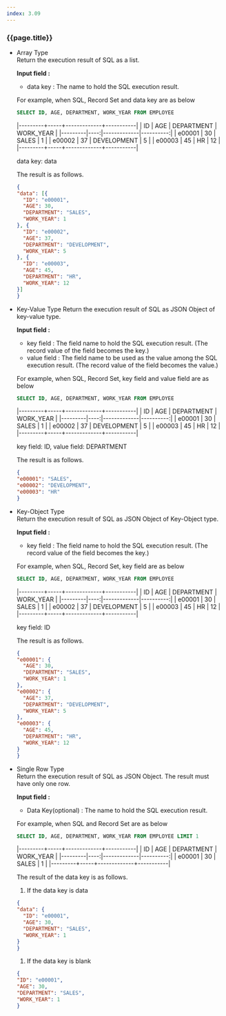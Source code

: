 ```yaml
---
index: 3.09
---
```

### {{page.title}}

- Array Type  
  Return the execution result of SQL as a list.

  **Input field :**  
  - data key : The name to hold the SQL execution result.

  For example, when SQL, Record Set and data key are as below
    ```sql
  SELECT ID, AGE, DEPARTMENT, WORK_YEAR FROM EMPLOYEE
    ```  

    |---------+-----+-------------+-----------|
    | ID      | AGE | DEPARTMENT  | WORK_YEAR |
    |---------|----:|-------------|----------:|
    | e00001  | 30  | SALES       | 1         |
    | e00002  | 37  | DEVELOPMENT | 5         |
    | e00003  | 45  | HR          | 12        |
    |---------+-----+-------------+-----------|

  data key: data  

  The result is as follows.
    ```json
  {
    "data": [{
      "ID": "e00001",
      "AGE": 30,
      "DEPARTMENT": "SALES",
      "WORK_YEAR": 1
    }, {
      "ID": "e00002",
      "AGE": 37,
      "DEPARTMENT": "DEVELOPMENT",
      "WORK_YEAR": 5
    }, {
      "ID": "e00003",
      "AGE": 45,
      "DEPARTMENT": "HR",
      "WORK_YEAR": 12
    }]
  }
    ```
- Key-Value Type
  Return the execution result of SQL as JSON Object of key-value type.

  **Input field :**  
  - key field : The field name to hold the SQL execution result. (The record value of the field becomes the key.)  
  - value field : The field name to be used as the value among the SQL execution result. (The record value of the field becomes the value.)

  For example, when SQL, Record Set, key field and value field are as below

    ```sql
  SELECT ID, AGE, DEPARTMENT, WORK_YEAR FROM EMPLOYEE
    ```

    |---------+-----+-------------+-----------|
    | ID      | AGE | DEPARTMENT  | WORK_YEAR |
    |---------|----:|-------------|----------:|
    | e00001  | 30  | SALES       | 1         |
    | e00002  | 37  | DEVELOPMENT | 5         |
    | e00003  | 45  | HR          | 12        |
    |---------+-----+-------------+-----------|

  key field: ID, value field: DEPARTMENT

  The result is as follows.  
    ```json
  {
    "e00001": "SALES",
    "e00002": "DEVELOPMENT",
    "e00003": "HR"
  }
    ```  

- Key-Object Type  
  Return the execution result of SQL as JSON Object of Key-Object type.

  **Input field :**  
  - key field : The field name to hold the SQL execution result. (The record value of the field becomes the key.)


  For example, when SQL, Record Set, key field are as below

    ```sql
  SELECT ID, AGE, DEPARTMENT, WORK_YEAR FROM EMPLOYEE
    ```

    |---------+-----+-------------+-----------|
    | ID      | AGE | DEPARTMENT  | WORK_YEAR |
    |---------|----:|-------------|----------:|
    | e00001  | 30  | SALES       | 1         |
    | e00002  | 37  | DEVELOPMENT | 5         |
    | e00003  | 45  | HR          | 12        |
    |---------+-----+-------------+-----------|


  key field: ID  

  The result is as follows.
    ```json
  {
    "e00001": {
      "AGE": 30,
      "DEPARTMENT": "SALES",
      "WORK_YEAR": 1
    },
    "e00002": {
      "AGE": 37,
      "DEPARTMENT": "DEVELOPMENT",
      "WORK_YEAR": 5
    },
    "e00003": {
      "AGE": 45,
      "DEPARTMENT": "HR",
      "WORK_YEAR": 12
    }
  }
    ```

- Single Row Type  
  Return the execution result of SQL as JSON Object.
  The result must have only one row.

  **Input field :**  
  - Data Key(optional) : The name to hold the SQL execution result.

  For example, when SQL and Record Set are as below
    ```sql
  SELECT ID, AGE, DEPARTMENT, WORK_YEAR FROM EMPLOYEE LIMIT 1
    ```

    |---------+-----+-------------+-----------|
    | ID      | AGE | DEPARTMENT  | WORK_YEAR |
    |---------|----:|-------------|----------:|
    | e00001  | 30  | SALES       | 1         |
    |---------+-----+-------------+-----------|


    The result of the data key is as follows.
    1. If the data key is data  
    ```json
  {
    "data": {
      "ID": "e00001",
      "AGE": 30,
      "DEPARTMENT": "SALES",
      "WORK_YEAR": 1
    }
  }
    ```   
    1. If the data key is blank  
    ```json
  {
    "ID": "e00001",
    "AGE": 30,
    "DEPARTMENT": "SALES",
    "WORK_YEAR": 1
  }
    ```
